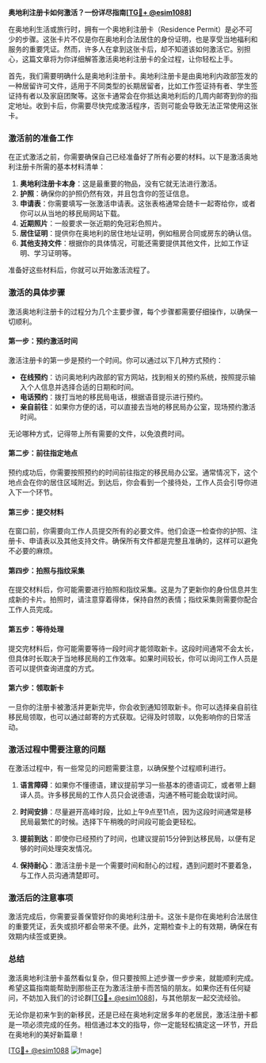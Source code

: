 **奥地利注册卡如何激活？一份详尽指南[[TG💪+ @esim1088](https://t.me/s/esim1088)]**

在奥地利生活或旅行时，拥有一个奥地利注册卡（Residence Permit）是必不可少的步骤。这张卡片不仅是你在奥地利合法居住的身份证明，也是享受当地福利和服务的重要凭证。然而，许多人在拿到这张卡后，却不知道该如何激活它。别担心，这篇文章将为你详细解答激活奥地利注册卡的全过程，让你轻松上手。

首先，我们需要明确什么是奥地利注册卡。奥地利注册卡是由奥地利内政部签发的一种居留许可文件，适用于不同类型的长期居留者，比如工作签证持有者、学生签证持有者以及家庭团聚等。这张卡通常会在你抵达奥地利后的几周内邮寄到你的指定地址。收到卡后，你需要尽快完成激活程序，否则可能会导致无法正常使用这张卡。

### **激活前的准备工作**

在正式激活之前，你需要确保自己已经准备好了所有必要的材料。以下是激活奥地利注册卡所需的基本材料清单：

1. **奥地利注册卡本身**：这是最重要的物品，没有它就无法进行激活。
2. **护照**：确保你的护照仍然有效，并且包含你的签证信息。
3. **申请表**：你需要填写一张激活申请表。这张表格通常会随卡一起寄给你，或者你可以从当地的移民局网站下载。
4. **近期照片**：一般要求一张近期的免冠彩色照片。
5. **居住证明**：提供你在奥地利的居住地址证明，例如租房合同或房东的确认信。
6. **其他支持文件**：根据你的具体情况，可能还需要提供其他文件，比如工作证明、学习证明等。

准备好这些材料后，你就可以开始激活流程了。

### **激活的具体步骤**

激活奥地利注册卡的过程分为几个主要步骤，每个步骤都需要仔细操作，以确保一切顺利。

#### **第一步：预约激活时间**
激活注册卡的第一步是预约一个时间。你可以通过以下几种方式预约：

- **在线预约**：访问奥地利内政部的官方网站，找到相关的预约系统，按照提示输入个人信息并选择合适的日期和时间。
- **电话预约**：拨打当地的移民局电话，根据语音提示进行预约。
- **亲自前往**：如果你方便的话，可以直接去当地的移民局办公室，现场预约激活时间。

无论哪种方式，记得带上所有需要的文件，以免浪费时间。

#### **第二步：前往指定地点**
预约成功后，你需要按照预约的时间前往指定的移民局办公室。通常情况下，这个地点会在你的居住区域附近。到达后，你会看到一个接待处，工作人员会引导你进入下一个环节。

#### **第三步：提交材料**
在窗口前，你需要向工作人员提交所有的必要文件。他们会逐一检查你的护照、注册卡、申请表以及其他支持文件。确保所有文件都是完整且准确的，这样可以避免不必要的麻烦。

#### **第四步：拍照与指纹采集**
在提交材料后，你可能需要进行拍照和指纹采集。这是为了更新你的身份信息并生成新的卡片。拍照时，请注意穿着得体，保持自然的表情；指纹采集则需要你配合工作人员完成。

#### **第五步：等待处理**
提交完材料后，你可能需要等待一段时间才能领取新卡。这段时间通常不会太长，但具体时长取决于当地移民局的工作效率。如果时间较长，你可以询问工作人员是否可以提供查询进度的方式。

#### **第六步：领取新卡**
一旦你的注册卡被激活并更新完毕，你会收到通知领取新卡。你可以选择亲自前往移民局领取，也可以通过邮寄的方式获取。记得及时领取，以免影响你的日常活动。

### **激活过程中需要注意的问题**

在激活过程中，有一些常见的问题需要注意，以确保整个过程顺利进行。

1. **语言障碍**：如果你不懂德语，建议提前学习一些基本的德语词汇，或者带上翻译人员。许多移民局的工作人员只会说德语，沟通不畅可能会耽误时间。
   
2. **时间安排**：尽量避开高峰时段，比如上午9点至11点，因为这段时间通常是移民局最繁忙的时候。选择下午稍晚的时间段可能会更轻松。

3. **提前到达**：即使你已经预约了时间，也建议提前15分钟到达移民局，以便有足够的时间处理突发情况。

4. **保持耐心**：激活注册卡是一个需要时间和耐心的过程，遇到问题时不要着急，与工作人员沟通清楚即可。

### **激活后的注意事项**

激活完成后，你需要妥善保管好你的奥地利注册卡。这张卡是你在奥地利合法居住的重要凭证，丢失或损坏都会带来不便。此外，定期检查卡上的有效期，确保在有效期内续签或更换。

### **总结**

激活奥地利注册卡虽然看似复杂，但只要按照上述步骤一步步来，就能顺利完成。希望这篇指南能帮助到那些正在为激活注册卡而苦恼的朋友。如果你还有任何疑问，不妨加入我们的讨论群[[TG💪+ @esim1088](https://t.me/s/esim1088)]，与其他朋友一起交流经验。

无论你是初来乍到的新移民，还是已经在奥地利定居多年的老居民，激活注册卡都是一项必须完成的任务。相信通过本文的指导，你一定能轻松搞定这一环节，开启在奥地利的美好新篇章！

[[TG💪+ @esim1088](https://t.me/s/esim1088) ![Image](https://i.postimg.cc/4NQfJmqS/Snipaste-2025-05-13-00-14-12.png)]
